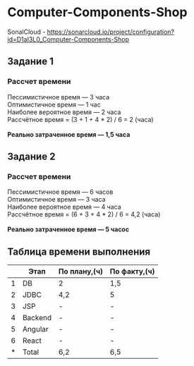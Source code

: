 # Computer-Components-Shop
SonalCloud - https://sonarcloud.io/project/configuration?id=D1aI3L0_Computer-Components-Shop
## Задание 1
### Рассчет времени
Пессимистичное время — 3 часа\
Оптимистичное время — 1 час\
Наиболее вероятное время — 2 часа\
Рассчётное время = (3 + 1 + 4 * 2) / 6 = 2 (часа)\
\
**Реально затраченное время — 1,5 часа**
## Задание 2
### Рассчет времени
Пессимистичное время — 6 часов\
Оптимистичное время — 3 часа\
Наиболее вероятное время — 4 часа\
Рассчётное время = (6 + 3 + 4 * 2) / 6 = 4,2 (часа)\
\
**Реально затраченное время — 5 часос**
## Таблица времени выполнения
| |Этап|По плану,(ч)|По факту,(ч)|
|---|-----|-----|-----|
|1|DB|2|1,5|
|2|JDBC|4,2|5|
|3|JSP|-|-|
|4|Backend|-|-|
|5|Angular|-|-|
|6|React|-|-|
|*|Total|6,2|6,5|